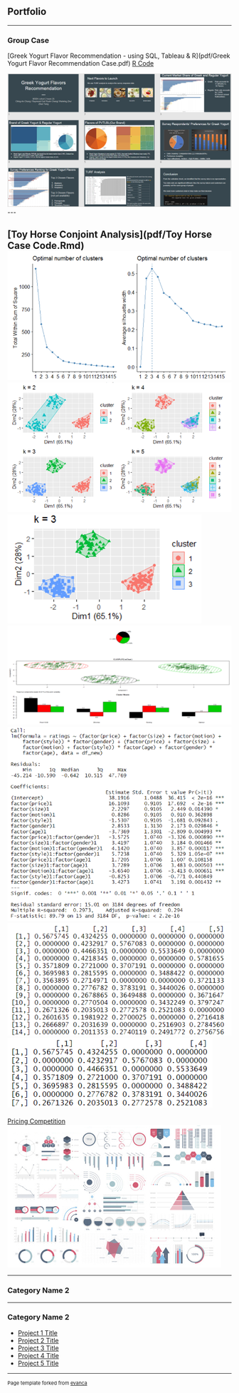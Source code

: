 ## Portfolio

---

### Group Case

[Greek Yogurt Flavor Recommendation - using SQL, Tableau & R](pdf/Greek Yogurt Flavor Recommendation Case.pdf)
[R Code](pdf/Greek-Yogurt-Case-Code.html)

<img src="images/yogurt case.png"> 
---




[Toy Horse Conjoint Analysis](pdf/Toy Horse Case Code.Rmd)
<img src="images/optimal number of clusters1.png">
<img src="images/optimal number of clusters2.png">
<img src="images/k = 3.png">
<img src="images/cluster analysis.png">
<img src="images/gender and age.png">
<img src="images/market share1.png">
<img src="images/market share2.png">
---

[Pricing Competition](http://example.com/)
<img src="images/dummy_thumbnail.jpg?raw=true"/>

---

### Category Name 2



---

### Category Name 2

- [Project 1 Title](http://example.com/)
- [Project 2 Title](http://example.com/)
- [Project 3 Title](http://example.com/)
- [Project 4 Title](http://example.com/)
- [Project 5 Title](http://example.com/)




---
<p style="font-size:11px">Page template forked from <a href="https://github.com/evanca/quick-portfolio">evanca</a></p>
<!-- Remove above link if you don't want to attibute -->
